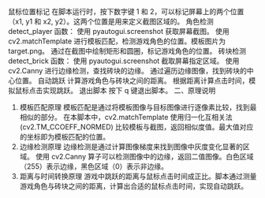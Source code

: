 鼠标位置标记
在脚本运行时，按下数字键 1 和 2，可以标记屏幕上的两个位置（x1, y1 和 x2, y2）。这两个位置是用来定义截图区域的。
角色检测
detect_player 函数：
使用 pyautogui.screenshot 获取屏幕截图。
使用 cv2.matchTemplate 进行模板匹配，检测游戏角色的位置。模板图片为 target.png。
通过在截图中绘制矩形和圆圈，标记游戏角色的位置。
砖块检测
detect_brick 函数：
使用 pyautogui.screenshot 截取屏幕指定区域。
使用 cv2.Canny 进行边缘检测，查找砖块的边缘。
通过遍历边缘图像，找到砖块的中心位置。
自动跳跃
计算游戏角色与砖块之间的距离。
根据距离计算点击时间，模拟鼠标点击实现跳跃。
退出脚本
按下 q 键退出脚本。
二、原理说明
1. 模板匹配原理
模板匹配是通过将模板图像与目标图像进行逐像素比较，找到最相似的部分。
在本脚本中，cv2.matchTemplate 使用归一化互相关法 (cv2.TM_CCOEFF_NORMED) 比较模板与截图，返回相似度值。最大值对应的坐标即为模板匹配的位置。
2. 边缘检测原理
边缘检测是通过计算图像梯度来找到图像中灰度变化显著的区域。
使用 cv2.Canny 算子可以检测图像中的边缘，返回二值图像。白色区域（255）表示边缘，黑色区域（0）表示非边缘。
3. 距离与时间转换原理
游戏中跳跃的距离与鼠标点击时间成正比。脚本通过测量游戏角色与砖块之间的距离，计算出合适的鼠标点击时间，实现自动跳跃。
